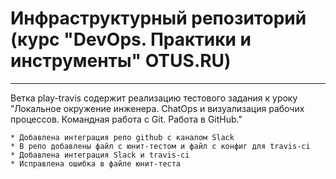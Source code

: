# Инфраструктурный репозиторий (курс "DevOps. Практики и инструменты" OTUS.RU)

------

Ветка play-travis содержит реализацию тестового задания к уроку "Локальное окружение инженера. ChatOps и визуализация рабочих процессов. Командная работа с Git. Работа в GitHub." 

    * Добавлена интеграция репо github с каналом Slack
    * В репо добавлены файл с юнит-тестом и файл с конфиг для travis-ci
    * Добавлена интеграция Slack и travis-ci
    * Исправлена ошибка в файле юнит-теста 



